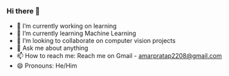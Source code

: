 ### Hi there 👋

- 🔭 I’m currently working on learning
- 🌱 I’m currently learning Machine Learning
- 👯 I’m looking to collaborate on computer vision projects
- 💬 Ask me about anything
- 📫 How to reach me: Reach me on Gmail - amarpratap2208@gmail.com
- 😄 Pronouns: He/Him
